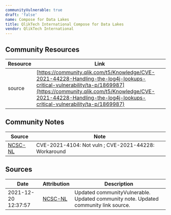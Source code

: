 ```yaml
---
communityVulnerable: true
draft: 'false'
name: Compose for Data Lakes
title: QlikTech International Compose for Data Lakes
vendor: QlikTech International
---
```



## Community Resources
| Resource | Link |
| --- | --- |
| source | [https://community.qlik.com/t5/Knowledge/CVE-2021-44228-Handling-the-log4j-lookups-critical-vulnerability/ta-p/1869987](https://community.qlik.com/t5/Knowledge/CVE-2021-44228-Handling-the-log4j-lookups-critical-vulnerability/ta-p/1869987) |

## Community Notes
| Source | Note |
| --- | --- |
| [NCSC-NL](https://github.com/NCSC-NL/log4shell/blob/main/software/README.md) | CVE-2021-4104: Not vuln ; CVE-2021-44228: Workaround </ul> |

## Sources
| Date | Attribution | Description |
| --- | --- | --- |
| 2021-12-20 12:37:57 | [NCSC-NL](https://github.com/NCSC-NL/log4shell/blob/main/software/README.md) | Updated communityVulnerable. Updated community note. Updated community link source.  |
